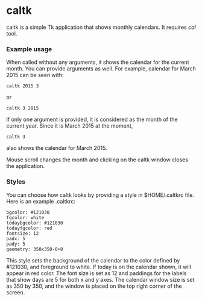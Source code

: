 # caltk
caltk is a simple Tk application that shows monthly calendars. It requires *cal* tool. 

### Example usage

When called without any arguments, it shows the calendar for the current month. You can provide arguments as well. For example, calendar for March 2015 can be seen with:

```
caltk 2015 3
```

or 

```
caltk 3 2015
```

If only one argument is provided, it is considered as the month of the current year. Since it is March 2015 at the moment, 

```
caltk 3
```

also shows the calendar for March 2015. 

Mouse scroll changes the month and clicking on the caltk window closes the application. 

### Styles

You can choose how caltk looks by providing a style in $HOME/.caltkrc file. Here is an example .caltkrc:

```
bgcolor: #121030
fgcolor: white
todaybgcolor: #121030
todayfgcolor: red
fontsize: 12
padx: 5
pady: 5
geometry: 350x350-0+0
```

This style sets the background of the calendar to the color defined by #121030, and foreground to white. If today is on the calendar shown, it will appear in red color. The font size is set as 12 and paddings for the labels that show days are 5 for both x and y axes. The calendar window size is set as 350 by 350, and the window is placed on the top right corner of the screen.
